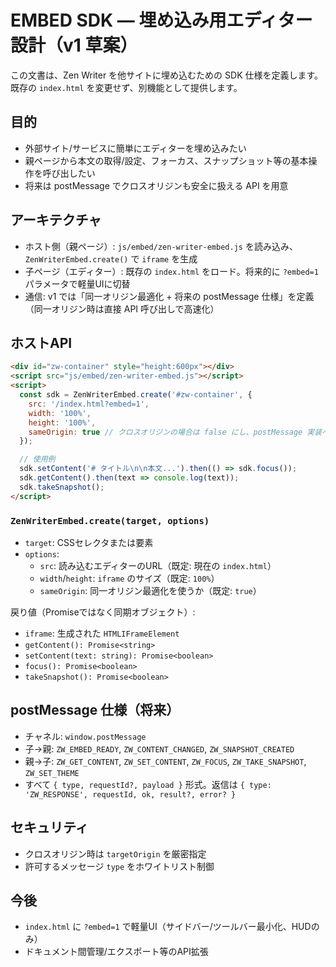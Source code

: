 # EMBED SDK — 埋め込み用エディター設計（v1 草案）

この文書は、Zen Writer を他サイトに埋め込むための SDK 仕様を定義します。既存の `index.html` を変更せず、別機能として提供します。

## 目的

- 外部サイト/サービスに簡単にエディターを埋め込みたい
- 親ページから本文の取得/設定、フォーカス、スナップショット等の基本操作を呼び出したい
- 将来は postMessage でクロスオリジンも安全に扱える API を用意

## アーキテクチャ

- ホスト側（親ページ）: `js/embed/zen-writer-embed.js` を読み込み、`ZenWriterEmbed.create()` で `iframe` を生成
- 子ページ（エディター）: 既存の `index.html` をロード。将来的に `?embed=1` パラメータで軽量UIに切替
- 通信: v1 では「同一オリジン最適化 + 将来の postMessage 仕様」を定義（同一オリジン時は直接 API 呼び出しで高速化）

## ホストAPI

```html
<div id="zw-container" style="height:600px"></div>
<script src="js/embed/zen-writer-embed.js"></script>
<script>
  const sdk = ZenWriterEmbed.create('#zw-container', {
    src: '/index.html?embed=1',
    width: '100%',
    height: '100%',
    sameOrigin: true // クロスオリジンの場合は false にし、postMessage 実装へ切替（将来）
  });

  // 使用例
  sdk.setContent('# タイトル\n\n本文...').then(() => sdk.focus());
  sdk.getContent().then(text => console.log(text));
  sdk.takeSnapshot();
</script>
```

### `ZenWriterEmbed.create(target, options)`

- `target`: CSSセレクタまたは要素
- `options`:
  - `src`: 読み込むエディターのURL（既定: 現在の `index.html`）
  - `width`/`height`: `iframe` のサイズ（既定: `100%`）
  - `sameOrigin`: 同一オリジン最適化を使うか（既定: `true`）

戻り値（Promiseではなく同期オブジェクト）:

- `iframe`: 生成された `HTMLIFrameElement`
- `getContent(): Promise<string>`
- `setContent(text: string): Promise<boolean>`
- `focus(): Promise<boolean>`
- `takeSnapshot(): Promise<boolean>`

## postMessage 仕様（将来）

- チャネル: `window.postMessage`
- 子→親: `ZW_EMBED_READY`, `ZW_CONTENT_CHANGED`, `ZW_SNAPSHOT_CREATED`
- 親→子: `ZW_GET_CONTENT`, `ZW_SET_CONTENT`, `ZW_FOCUS`, `ZW_TAKE_SNAPSHOT`, `ZW_SET_THEME`
- すべて `{ type, requestId?, payload }` 形式。返信は `{ type: 'ZW_RESPONSE', requestId, ok, result?, error? }`

## セキュリティ

- クロスオリジン時は `targetOrigin` を厳密指定
- 許可するメッセージ `type` をホワイトリスト制御

## 今後

- `index.html` に `?embed=1` で軽量UI（サイドバー/ツールバー最小化、HUDのみ）
- ドキュメント間管理/エクスポート等のAPI拡張
